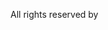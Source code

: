 <?
auto proj_licence = env.child("project").child("licences");
auto proj_author = env.child("project").attribute("author").as_string("Unknown Author");
if(!proj_licence){?>

All rights reserved by <?WRITE(proj_author)?>

<?
}
else for (pugi::xml_node child: proj_licence.children())
    if (child.type() == pugi::node_pcdata)
        WRITE(child.value());?>